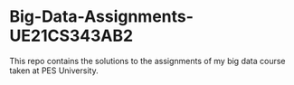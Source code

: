 # Big-Data-Assignments-UE21CS343AB2
This repo contains the solutions to the assignments of my big data course taken at PES University.
